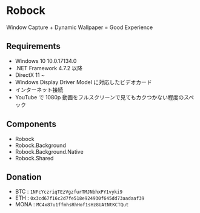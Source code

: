# Robock

Window Capture + Dynamic Wallpaper = Good Experience


## Requirements

* Windows 10 10.0.17134.0
* .NET Framework 4.7.2 以降
* DirectX 11 ~
* Windows Display Driver Model に対応したビデオカード
* インターネット接続
* YouTube で 1080p 動画をフルスクリーンで見てもカクつかない程度のスペック


## Components

* Robock
* Robock.Background
* Robock.Background.Native
* Robock.Shared


## Donation

* BTC  : `1NFcYczriqTEzVgzfurTMJNbhxPY1vyki9`
* ETH  : `0x3cd67f16c2d7fe518e924930f645dd73aadaaf39`
* MONA : `MC4x87u1ffmhsRhHof1sHz8UAtNtKCTQut`

